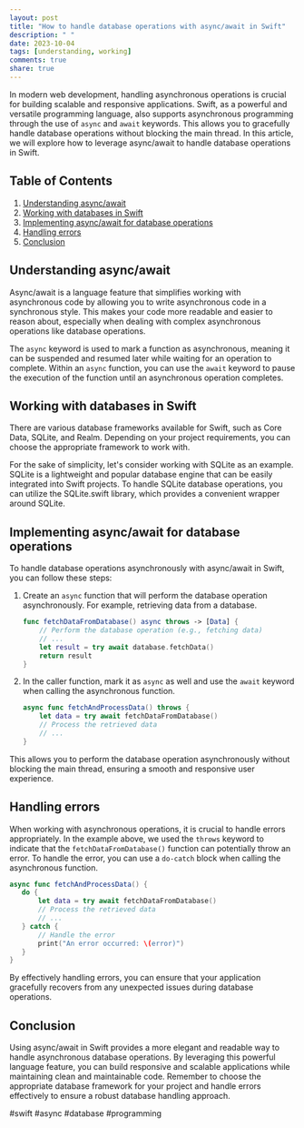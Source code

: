 ```yaml
---
layout: post
title: "How to handle database operations with async/await in Swift"
description: " "
date: 2023-10-04
tags: [understanding, working]
comments: true
share: true
---
```


In modern web development, handling asynchronous operations is crucial for building scalable and responsive applications. Swift, as a powerful and versatile programming language, also supports asynchronous programming through the use of `async` and `await` keywords. This allows you to gracefully handle database operations without blocking the main thread. In this article, we will explore how to leverage async/await to handle database operations in Swift.

## Table of Contents
1. [Understanding async/await](#understanding-async-await)
2. [Working with databases in Swift](#working-with-databases-in-swift)
3. [Implementing async/await for database operations](#implementing-async-await-for-database-operations)
4. [Handling errors](#handling-errors)
5. [Conclusion](#conclusion)

## Understanding async/await

Async/await is a language feature that simplifies working with asynchronous code by allowing you to write asynchronous code in a synchronous style. This makes your code more readable and easier to reason about, especially when dealing with complex asynchronous operations like database operations.

The `async` keyword is used to mark a function as asynchronous, meaning it can be suspended and resumed later while waiting for an operation to complete. Within an `async` function, you can use the `await` keyword to pause the execution of the function until an asynchronous operation completes.

## Working with databases in Swift

There are various database frameworks available for Swift, such as Core Data, SQLite, and Realm. Depending on your project requirements, you can choose the appropriate framework to work with.

For the sake of simplicity, let's consider working with SQLite as an example. SQLite is a lightweight and popular database engine that can be easily integrated into Swift projects. To handle SQLite database operations, you can utilize the SQLite.swift library, which provides a convenient wrapper around SQLite.

## Implementing async/await for database operations

To handle database operations asynchronously with async/await in Swift, you can follow these steps:

1. Create an `async` function that will perform the database operation asynchronously. For example, retrieving data from a database.

   ```swift
   func fetchDataFromDatabase() async throws -> [Data] {
       // Perform the database operation (e.g., fetching data)
       // ...
       let result = try await database.fetchData()
       return result
   }
   ```

2. In the caller function, mark it as `async` as well and use the `await` keyword when calling the asynchronous function.

   ```swift
   async func fetchAndProcessData() throws {
       let data = try await fetchDataFromDatabase()
       // Process the retrieved data
       // ...
   }
   ```

This allows you to perform the database operation asynchronously without blocking the main thread, ensuring a smooth and responsive user experience.

## Handling errors

When working with asynchronous operations, it is crucial to handle errors appropriately. In the example above, we used the `throws` keyword to indicate that the `fetchDataFromDatabase()` function can potentially throw an error. To handle the error, you can use a `do-catch` block when calling the asynchronous function.

```swift
async func fetchAndProcessData() {
   do {
       let data = try await fetchDataFromDatabase()
       // Process the retrieved data
       // ...
   } catch {
       // Handle the error
       print("An error occurred: \(error)")
   }
}
```

By effectively handling errors, you can ensure that your application gracefully recovers from any unexpected issues during database operations.

## Conclusion

Using async/await in Swift provides a more elegant and readable way to handle asynchronous database operations. By leveraging this powerful language feature, you can build responsive and scalable applications while maintaining clean and maintainable code. Remember to choose the appropriate database framework for your project and handle errors effectively to ensure a robust database handling approach.

#swift #async #database #programming